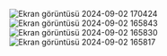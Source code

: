 ![Ekran görüntüsü 2024-09-02 170424](https://github.com/user-attachments/assets/568ca9e8-0079-4a97-b4b3-6d6fdf42fc46)
![Ekran görüntüsü 2024-09-02 165843](https://github.com/user-attachments/assets/11f8e8b1-afda-4def-a0b6-e561556aaeed)
![Ekran görüntüsü 2024-09-02 165830](https://github.com/user-attachments/assets/1e814e14-9bc2-46c6-8e16-905debff8c53)
![Ekran görüntüsü 2024-09-02 165817](https://github.com/user-attachments/assets/ac5f79bd-3a16-4f56-b48d-19203371ef67)
